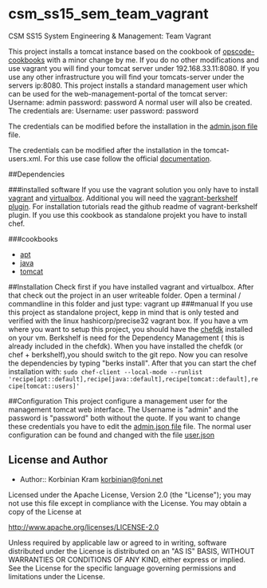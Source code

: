 # csm_ss15_sem_team_vagrant
CSM SS15 System Engineering &amp; Management: Team Vagrant

This project installs a tomcat instance based on the cookbook of [opscode-cookbooks](https://github.com/opscode-cookbooks/tomcat) with a minor change by me.
If you do no other modifications and use vagrant you will find your tomcat server under 192.168.33.11:8080.
If you use any other infrastructure you will find your tomcats-server under the servers ip:8080.
This project installs a standard management user which can be used for the web-management-portal of the tomcat server:
Username: admin
password: password
A normal user will also be created. The credentials are:
Username: user
password: password

The credentials can be modified before the installation in the 
[admin.json file](/data_bags/tomcat_users/admin.json) file.


The credentials can be modified after the installation in  the tomcat-users.xml. For this use case follow the official [documentation](http://tomcat.apache.org/tomcat-6.0-doc/manager-howto.html).

##Dependencies

###installed software
If you use the vagrant solution you only have to install [vagrant](https://www.vagrantup.com/) and [virtualbox](https://www.virtualbox.org/). Additional you will need the [vagrant-berkshelf plugin](https://github.com/berkshelf/vagrant-berkshelf). For installation tutorials read the github readme of vagrant-berkshelf plugin.
If you use this cookbook as standalone projekt you have to install chef.


###cookbooks
* [apt](https://supermarket.chef.io/cookbooks/apt)
* [java](https://supermarket.chef.io/cookbooks/java)
* [tomcat](https://github.com/kkoStudyAcc/tomcat)


##Installation
Check first if you have installed vagrant and virtualbox.  After that check out the project in an user writeable folder.
Open a terminal / commandline in this folder and just type: vagrant up
###manual
If you use this project as standalone project, kepp in mind that is only tested and verified with the linux hashicorp/precise32 vagrant box. If you have a vm where you want to setup this project, you should have the [chefdk](https://downloads.chef.io/chef-dk/) installed on your vm. Berkshelf is need for the Dependency Management ( this is already included in the chefdk). When you have installed the chefdk (or chef + berkshelf),you should switch to the git repo. Now you can resolve the dependencies by typing "berks install". After that you can start the chef installation
 with: 
 `sudo chef-client --local-mode --runlist 'recipe[apt::default],recipe[java::default],recipe[tomcat::default],recipe[tomcat::users]'`


##Configuration
This project configure a management user for the management tomcat web interface. The Username is "admin" and the password is "password" both without the quote. If you want to change these credentials you have to edit the [admin.json file](/data_bags/tomcat_users/admin.json) file. 
The normal user configuration can be found and changed with the file [user.json](/data_bags/tomcat_users/user.json)

## License and Author
 * Author:: Korbinian Kram korbinian@foni.net
 
Licensed under the Apache License, Version 2.0 (the "License"); you may not use this file except in compliance with the License. You may obtain a copy of the License at

http://www.apache.org/licenses/LICENSE-2.0

Unless required by applicable law or agreed to in writing, software distributed under the License is distributed on an "AS IS" BASIS, WITHOUT WARRANTIES OR CONDITIONS OF ANY KIND, either express or implied. See the License for the specific language governing permissions and limitations under the License.
